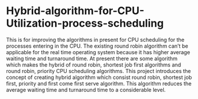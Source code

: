 # Hybrid-algorithm-for-CPU-Utilization-process-scheduling

This is for improving the algorithms in present for CPU scheduling for the processes
entering in the CPU. The existing round robin algorithm can’t be applicable for the real time
operating system because it has higher average waiting time and turnaround time. At present
there are some algorithm which makes the hybrid of round robin, shortest job first algorithms
and round robin, priority CPU scheduling algorithms. This project introduces the concept of
creating hybrid algorithm which consist round robin, shortest job first, priority and first come
first serve algorithm. This algorithm reduces the average waiting time and turnaround time to
a considerable level.
